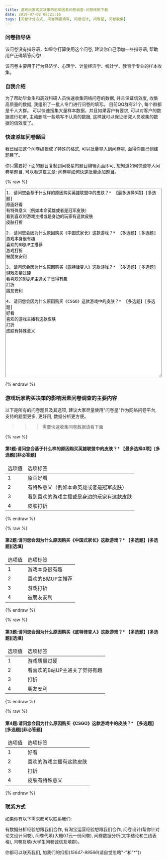 ```yaml
---
title: 游戏玩家购买决策的影响因素问卷调查-问卷样例下载
date: 2019-07-02 08:21:16
tags: [问卷计分方式, 问卷调查填写, 问卷设计, 问卷星, 问卷收集]
---
```


### 问卷指导语

该问卷没有指导语，如果你打算使用这个问卷, 建议你自己添加一些指导语, 帮助用户正确填答问卷!

该问卷主要用于行为经济学、心理学、计量经济学、统计学、教育学专业的样本收集。

<!-- more -->


### 自我介绍

为了帮助毕业生和高效科研人员快速收集网络问卷的数据, 并且保证信效度, 收集高质量的数据, 我组织了一批人专门进行问卷的填写。
目前QQ群有21个, 每个群都是千人大群。 可以快速搜集大量样本数据，并且如果客户有要求, 可以对客户的数据进行初审, 
主动删除一些填写不认真的数据, 这样就可以保证研究人员收集的数据的信效度了。



### 快速添加问卷题目

我已经把这个问卷编辑成了特殊的格式, 可以批量导入到问卷星, 面得你自己创建题目了。

你只需要将下面的题目复制到问卷星的题目编辑页面即可, 想知道如何快速导入问卷星题目, 可以看这篇文章: [问卷星如何快速批量添加题目](https://mlln.cn/2019/06/01/%E9%97%AE%E5%8D%B7%E6%98%9F%E5%A6%82%E4%BD%95%E5%BF%AB%E9%80%9F%E6%B7%BB%E5%8A%A0%E6%89%B9%E9%87%8F%E9%A2%98%E7%9B%AE/index.html)。

{% raw %}
<textarea rows="40" style="width: 100%;">1. 请问您会基于什么样的原因购买英雄联盟中的皮肤？* 【最多选择3项】[多选题]
原画好看
有特殊意义（例如本命英雄或者是冠军皮肤）
看到喜欢的游戏主播或是身边的玩家有这款皮肤
皮肤打折

2. 请问您会因为什么原因购买《中国式家长》这款游戏？* 【多选题】[多选题]
游戏本身很有趣
喜欢的B站UP主推荐
游戏打折
被朋友安利

3. 请问您会因为什么原因购买《底特律变人》这款游戏？* 【多选题】[多选题]
游戏质量过硬
看喜欢的B站UP主通关了觉得有趣
打折
朋友安利

4. 请问您会因为什么原因购买《CSGO》这款游戏中的皮肤？* 【多选题】[多选题]
好看
喜欢的游戏主播有这款皮肤
打折
皮肤有特殊意义</textarea>
{% endraw %}

### 游戏玩家购买决策的影响因素问卷调查的主要内容

以下是所有的问卷题目及其选项, 建议大家尽量使用"问卷星"作为网络问卷平台, 支持的题型更多, 更好用, 数据分析更方便。

>>> 需要快速收集问卷数据请看下面


{% raw %}
<div class="qitem">
<h4>第1题:请问您会基于什么样的原因购买英雄联盟中的皮肤？* 【最多选择3项】[多选题][非必答题]</h4>

<table class="table">
<thead>
<tr><td>选项值</td><td>选项标签</td></tr>
</thead>
<tbody>
<tr><td>1</td><td>原画好看</td></tr>
<tr><td>2</td><td>有特殊意义（例如本命英雄或者是冠军皮肤）</td></tr>
<tr><td>3</td><td>看到喜欢的游戏主播或是身边的玩家有这款皮肤</td></tr>
<tr><td>4</td><td>皮肤打折</td></tr>
</tbody>
</table>

</div>
{% endraw %}


{% raw %}
<div class="qitem">
<h4>第2题:请问您会因为什么原因购买《中国式家长》这款游戏？* 【多选题】[多选题][选填]</h4>

<table class="table">
<thead>
<tr><td>选项值</td><td>选项标签</td></tr>
</thead>
<tbody>
<tr><td>1</td><td>游戏本身很有趣</td></tr>
<tr><td>2</td><td>喜欢的B站UP主推荐</td></tr>
<tr><td>3</td><td>游戏打折</td></tr>
<tr><td>4</td><td>被朋友安利</td></tr>
</tbody>
</table>

</div>
{% endraw %}


{% raw %}
<div class="qitem">
<h4>第3题:请问您会因为什么原因购买《底特律变人》这款游戏？* 【多选题】[多选题][选填]</h4>

<table class="table">
<thead>
<tr><td>选项值</td><td>选项标签</td></tr>
</thead>
<tbody>
<tr><td>1</td><td>游戏质量过硬</td></tr>
<tr><td>2</td><td>看喜欢的B站UP主通关了觉得有趣</td></tr>
<tr><td>3</td><td>打折</td></tr>
<tr><td>4</td><td>朋友安利</td></tr>
</tbody>
</table>

</div>
{% endraw %}


{% raw %}
<div class="qitem">
<h4>第4题:请问您会因为什么原因购买《CSGO》这款游戏中的皮肤？* 【多选题】[多选题][非必答题]</h4>

<table class="table">
<thead>
<tr><td>选项值</td><td>选项标签</td></tr>
</thead>
<tbody>
<tr><td>1</td><td>好看</td></tr>
<tr><td>2</td><td>喜欢的游戏主播有这款皮肤</td></tr>
<tr><td>3</td><td>打折</td></tr>
<tr><td>4</td><td>皮肤有特殊意义</td></tr>
</tbody>
</table>

</div>
{% endraw %}



<!-- ---
title: 心理教育医学的问卷免费下载
date: 2019-05-23 08:59:15
tags: [问卷星, 问卷网, 问卷下载, 问卷互填, 问卷设计, 问卷模板, 毕业问卷, 问卷数据分析, 问卷代填, ]
--- -->

### 联系方式
 
如果你有以下需求都可以联系我们:

有数据分析经验想跟我们合作, 有淘宝运营经验想跟我们合作, 问卷设计(帮你针对论文设计问卷), 问卷代填(大概0.1元一份问卷), 问卷数据分析(文字结论和三线表格), 问卷互填(大学生问卷诚信互填群)。

你都可以联系我们, 加我们的扣扣(*15647-99566*(请自觉忽略"-"和"*"))

